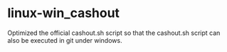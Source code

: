 # linux-win_cashout
Optimized the official cashout.sh script so that the cashout.sh script can also be executed in git under windows.
